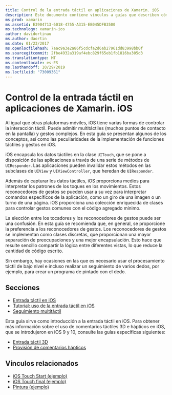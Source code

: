 ```yaml
---
title: Control de la entrada táctil en aplicaciones de Xamarin. iOS
description: Este documento contiene vínculos a guías que describen cómo trabajar con funciones táctiles, multitáctiles, gestos y toque 3D en una aplicación de Xamarin. iOS.
ms.prod: xamarin
ms.assetid: E3904713-6018-4755-A315-EB045DFB3500
ms.technology: xamarin-ios
author: davidortinau
ms.author: daortin
ms.date: 01/23/2017
ms.openlocfilehash: 7aac9a3e2a86f5cdcfa2d6ab27961dd83998bb0f
ms.sourcegitcommit: 2fbe4932a319af4ebc829f65eb1fb1816ba305d3
ms.translationtype: MT
ms.contentlocale: es-ES
ms.lasthandoff: 10/29/2019
ms.locfileid: "73009361"
---
```

# <a name="handling-touch-in-xamarinios-apps"></a>Control de la entrada táctil en aplicaciones de Xamarin. iOS

Al igual que otras plataformas móviles, iOS tiene varias formas de controlar la interacción táctil. Puede admitir multitáctiles (muchos puntos de contacto en la pantalla) y gestos complejos. En esta guía se presentan algunos de los conceptos, así como las peculiaridades de la implementación de funciones táctiles y gestos en iOS.

iOS encapsula los datos táctiles en la clase `UITouch`, que se pone a disposición de las aplicaciones a través de una serie de métodos de `UIResponder`. Las aplicaciones pueden invalidar estos métodos en las subclases de `UIView` y `UIViewController`, que heredan de `UIResponder`.

Además de capturar los datos táctiles, iOS proporciona medios para interpretar los patrones de los toques en los movimientos. Estos reconocedores de gestos se pueden usar a su vez para interpretar comandos específicos de la aplicación, como un giro de una imagen o un turno de una página. iOS proporciona una colección enriquecida de clases para controlar gestos comunes con el código agregado mínimo.

La elección entre los tocadores y los reconocedores de gestos puede ser una confusión. En esta guía se recomienda que, en general, se proporcione la preferencia a los reconocedores de gestos. Los reconocedores de gestos se implementan como clases discretas, que proporcionan una mayor separación de preocupaciones y una mejor encapsulación. Esto hace que resulte sencillo compartir la lógica entre diferentes vistas, lo que reduce la cantidad de código escrito.

Sin embargo, hay ocasiones en las que es necesario usar el procesamiento táctil de bajo nivel e incluso realizar un seguimiento de varios dedos, por ejemplo, para crear un programa de pintado con el dedo.

## <a name="sections"></a>Secciones

- [Entrada táctil en iOS](touch-in-ios.md)
- [Tutorial: uso de la entrada táctil en iOS](ios-touch-walkthrough.md)
- [Seguimiento multitáctil](touch-tracking.md)

Esta guía sirve como introducción a la entrada táctil en iOS. Para obtener más información sobre el uso de comentarios táctiles 3D e hápticos en iOS, que se introdujeron en iOS 9 y 10, consulte las guías específicas siguientes:

- [Entrada táctil 3D](~/ios/platform/3d-touch.md)
- [Provisión de comentarios hápticos](~/ios/user-interface/ios-ui/haptic-feedback.md)

## <a name="related-links"></a>Vínculos relacionados

- [iOS Touch Start (ejemplo)](https://docs.microsoft.com/samples/xamarin/ios-samples/applicationfundamentals-touch-start)
- [iOS Touch final (ejemplo)](https://docs.microsoft.com/samples/xamarin/ios-samples/applicationfundamentals-touch-final)
- [Pintura (ejemplo)](https://docs.microsoft.com/samples/xamarin/ios-samples/applicationfundamentals-fingerpaint)
